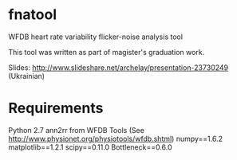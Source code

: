 fnatool
=======

WFDB heart rate variability flicker-noise analysis tool

This tool was written as part of magister's graduation work.


Slides: http://www.slideshare.net/archelay/presentation-23730249 (Ukrainian)


Requirements
============

Python 2.7
ann2rr from WFDB Tools (See http://www.physionet.org/physiotools/wfdb.shtml)
numpy==1.6.2
matplotlib==1.2.1
scipy==0.11.0
Bottleneck==0.6.0
